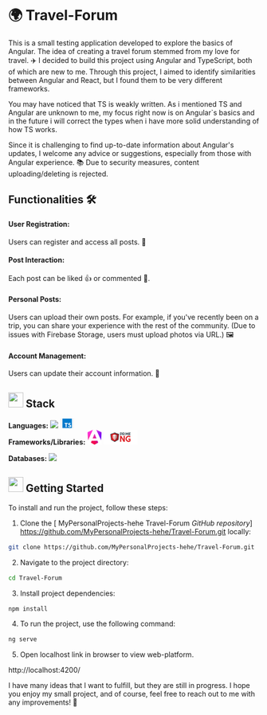 # 🌍 Travel-Forum

This is a small testing application developed to explore the basics of Angular. The idea of creating a travel forum stemmed from my love for travel. ✈️ I decided to build this project using Angular and TypeScript, both of which are new to me. Through this project, I aimed to identify similarities between Angular and React, but I found them to be very different frameworks.

You may have noticed that TS is weakly written. As i mentioned TS and Angular are unknown to me, my focus right now is on Angular`s basics and in the future i will correct the types when i have more solid understanding of how TS works.

Since it is challenging to find up-to-date information about Angular's updates, I welcome any advice or suggestions, especially from those with Angular experience. 📚
Due to security measures, content uploading/deleting is rejected. 

<h2> Functionalities 🛠️</h2>

<h4>User Registration: </h4> Users can register and access all posts. 📝 <br />
<h4>Post Interaction: </h4> Each post can be liked 👍 or commented 💬.   <br />
<h4>Personal Posts: </h4> Users can upload their own posts. For example, if you've recently been on a trip, you can share your experience with the rest of the community. (Due to issues with Firebase Storage, users must upload photos via URL.) 🖼️  <br />
<h4>Account Management: </h4> Users can update their account information. 🔄 <br />

## <img src="https://firebasestorage.googleapis.com/v0/b/dare2fit-f6eb4.appspot.com/o/assets%2FREADME-images%2Ffeatures.png?alt=media&token=e5fc5779-b3db-41c2-a576-947ca382ea5a&_gl=1*81oei1*_ga*MjExMzk5MTA5MC4xNjgzMjcwMjg1*_ga_CW55HF8NVT*MTY4NjU3Njg5Ni4xMDMuMS4xNjg2NTc3OTgzLjAuMC4w"  width="30" height="30"> Stack

**Languages:** <img src="https://upload.wikimedia.org/wikipedia/commons/6/6a/JavaScript-logo.png" height="20"> <img src="https://github.com/MyPersonalProjects-hehe/Travel-Forum/blob/main/images/TS-logo.png" height="20" > <br />
**Frameworks/Libraries:** <img src="https://github.com/MyPersonalProjects-hehe/Travel-Forum/blob/main/images/angular-logo.png" height="30"> <img src="https://github.com/MyPersonalProjects-hehe/Travel-Forum/blob/main/images/primeng-icon.png" height="30">

**Databases:** <img src="https://img.shields.io/badge/Firebase-039BE5?style=for-the-badge&logo=Firebase&logoColor=white" height="20">

## <img src="https://firebasestorage.googleapis.com/v0/b/dare2fit-f6eb4.appspot.com/o/assets%2FREADME-images%2Fstart.png?alt=media&token=ee8cc2b3-1a61-4519-9f96-59177216b4d6&_gl=1*t5p8co*_ga*MjExMzk5MTA5MC4xNjgzMjcwMjg1*_ga_CW55HF8NVT*MTY4NjU3Njg5Ni4xMDMuMS4xNjg2NTc4MDEzLjAuMC4w"  width="30" height="30"> Getting Started

To install and run the project, follow these steps:

1. Clone the [
   MyPersonalProjects-hehe Travel-Forum _GitHub repository_] https://github.com/MyPersonalProjects-hehe/Travel-Forum.git locally:

```bash
git clone https://github.com/MyPersonalProjects-hehe/Travel-Forum.git
```

2. Navigate to the project directory:

```bash
cd Travel-Forum
```

3. Install project dependencies:

```bash
npm install
```

4. To run the project, use the following command:

```bash
ng serve
```

5. Open localhost link in browser to view web-platform.

http://localhost:4200/ <br />

I have many ideas that I want to fulfill, but they are still in progress. I hope you enjoy my small project, and of course, feel free to reach out to me with any improvements! 🌟 <br />
